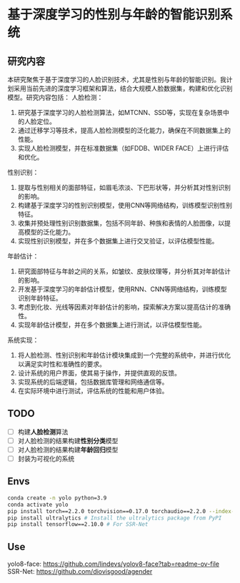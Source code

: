# 基于深度学习的性别与年龄的智能识别系统

## 研究内容

本研究聚焦于基于深度学习的人脸识别技术，尤其是性别与年龄的智能识别。我计划采用当前先进的深度学习框架和算法，结合大规模人脸数据集，构建和优化识别模型。研究内容包括：
人脸检测：

1. 研究基于深度学习的人脸检测算法，如MTCNN、SSD等，实现在复杂场景中的人脸定位。
2. 通过迁移学习等技术，提高人脸检测模型的泛化能力，确保在不同数据集上的性能。
3. 实现人脸检测模型，并在标准数据集（如FDDB、WIDER FACE）上进行评估和优化。

性别识别：

1. 提取与性别相关的面部特征，如眉毛浓淡、下巴形状等，并分析其对性别识别的影响。
2. 构建基于深度学习的性别识别模型，使用CNN等网络结构，训练模型识别性别特征。
3. 收集并预处理性别识别数据集，包括不同年龄、种族和表情的人脸图像，以提高模型的泛化能力。
4. 实现性别识别模型，并在多个数据集上进行交叉验证，以评估模型性能。

年龄估计：

1. 研究面部特征与年龄之间的关系，如皱纹、皮肤纹理等，并分析其对年龄估计的影响。
2. 开发基于深度学习的年龄估计模型，使用RNN、CNN等网络结构，训练模型识别年龄特征。
3. 考虑到化妆、光线等因素对年龄估计的影响，探索解决方案以提高估计的准确性。
4. 实现年龄估计模型，并在多个数据集上进行测试，以评估模型性能。

系统实现：

1. 将人脸检测、性别识别和年龄估计模块集成到一个完整的系统中，并进行优化以满足实时性和准确性的要求。
2. 设计系统的用户界面，使其易于操作，并提供直观的反馈。
3. 实现系统的后端逻辑，包括数据库管理和网络通信等。
4. 在实际环境中进行测试，评估系统的性能和用户体验。

## TODO

- [ ] 构建**人脸检测**算法
- [ ] 对人脸检测的结果构建**性别分类**模型
- [ ] 对人脸检测的结果构建**年龄回归**模型
- [ ] 封装为可视化的系统

## Envs

```bash
conda create -n yolo python=3.9
conda activate yolo
pip install torch==2.2.0 torchvision==0.17.0 torchaudio==2.2.0 --index-url https://download.pytorch.org/whl/cu118
pip install ultralytics # Install the ultralytics package from PyPI
pip install tensorflow==2.10.0 # For SSR-Net
```

## Use

yolo8-face: https://github.com/lindevs/yolov8-face?tab=readme-ov-file
SSR-Net: https://github.com/diovisgood/agender

